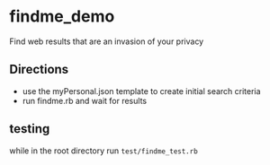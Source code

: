 # findme_demo
Find web results that are an invasion of your privacy

## Directions
* use the myPersonal.json template to create initial search criteria
* run findme.rb and wait for results

## testing
while in the root directory run `test/findme_test.rb`
